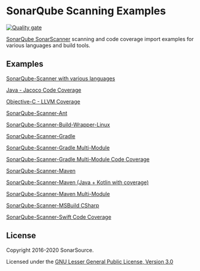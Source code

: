 # SonarQube Scanning Examples
[![Quality gate](https://sonarcloud.io/api/project_badges/quality_gate?project=org.sonarqube.gradle-multi-module-jacoco&token=30a5b016331c631b0b81c17b83690f84c1d2fb51)](https://sonarcloud.io/summary/new_code?id=org.sonarqube.gradle-multi-module-jacoco)

[SonarQube SonarScanner](https://docs.sonarqube.org/latest/analysis/scan/sonarscanner/) scanning and code coverage import examples for various languages and build tools.

## Examples

[SonarQube-Scanner with various languages](sonarqube-scanner/)

[Java - Jacoco Code Coverage](doc/jacoco.md)

[Objective-C - LLVM Coverage](objc-llvm-coverage/)

[SonarQube-Scanner-Ant](sonarqube-scanner-ant/)

[SonarQube-Scanner-Build-Wrapper-Linux](sonarqube-scanner-build-wrapper-linux/)

[SonarQube-Scanner-Gradle](sonarqube-scanner-gradle/gradle-basic/)

[SonarQube-Scanner-Gradle Multi-Module](sonarqube-scanner-gradle/gradle-multimodule/)

[SonarQube-Scanner-Gradle Multi-Module Code Coverage](sonarqube-scanner-gradle/gradle-multimodule-coverage/)

[SonarQube-Scanner-Maven](sonarqube-scanner-maven/maven-basic/)

[SonarQube-Scanner-Maven (Java + Kotlin with coverage)](sonarqube-scanner-maven/maven-multilingual/)

[SonarQube-Scanner-Maven Multi-Module](sonarqube-scanner-maven/maven-multimodule/)

[SonarQube-Scanner-MSBuild CSharp](sonarqube-scanner-msbuild/CSharpProject/)

[SonarQube-Scanner-Swift Code Coverage](swift-coverage/)

## License

Copyright 2016-2020 SonarSource.

Licensed under the [GNU Lesser General Public License, Version 3.0](http://www.gnu.org/licenses/lgpl.txt)

